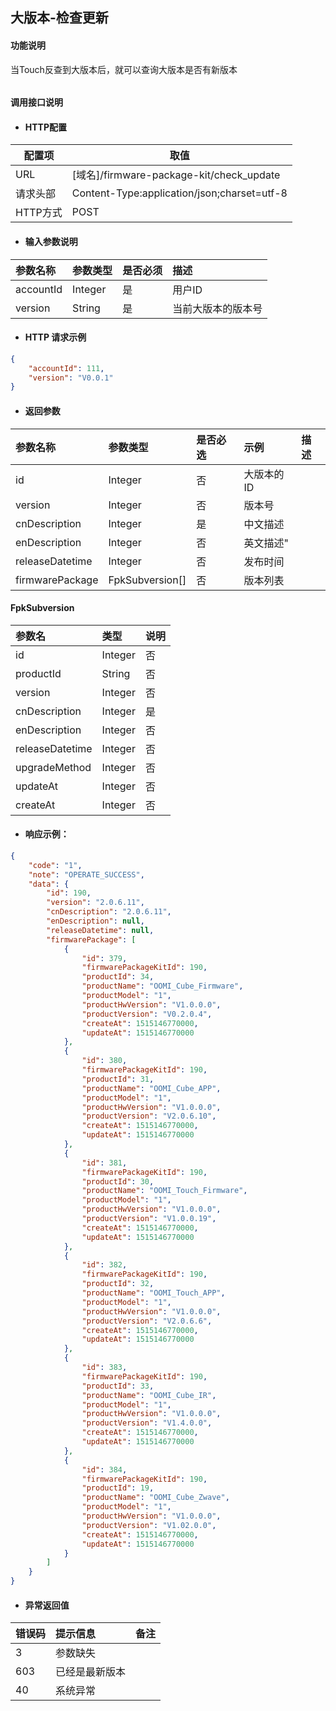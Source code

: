 ## 大版本-检查更新

#### 功能说明

当Touch反查到大版本后，就可以查询大版本是否有新版本

###### 

#### 调用接口说明

* #### HTTP配置

| 配置项 | 取值 |
| --- | --- |
| URL | \[域名\]/firmware-package-kit/check_update|
| 请求头部 | Content-Type:application/json;charset=utf-8 |
| HTTP方式 | POST|

* #### 输入参数说明

| 参数名称 | 参数类型 | 是否必须 | 描述 |
| :--- | :--- | :--- | :--- |
| accountId| Integer| 是 | 用户ID |
| version| String | 是 | 当前大版本的版本号 |

* #### HTTP 请求示例

```json
{
	"accountId": 111,
	"version": "V0.0.1"
}
```

* #### 返回参数

| 参数名称 | 参数类型 | 是否必选 | 示例 | 描述 |
| :--- | :--- | :--- | :--- | :--- |
|id | Integer|否| 大版本的ID |
| version| Integer| 否 | 版本号 |
| cnDescription| Integer| 是 | 中文描述|
| enDescription| Integer | 否 | 英文描述"  |
| releaseDatetime| Integer| 否 | 发布时间 |
|firmwarePackage|FpkSubversion[]|否|版本列表|

#### FpkSubversion

|参数名|类型|说明|
|:-----  |:-----|----- |
|id | Integer|否| 大版本的ID |
|productId | String  |否| productId |
| version| Integer| 否 | 版本号 |
| cnDescription| Integer| 是 | 中文描述|
| enDescription| Integer | 否 | 英文描述"  |
| releaseDatetime| Integer| 否 | 发布时间 |
|upgradeMethod | Integer| 否| 更新方法，默认为query |
|updateAt | Integer| 否| 更新时间，为unix时间戳 |
|createAt | Integer| 否| 更新时间，为unix时间戳 |

* #### 响应示例：

```json
{
    "code": "1",
    "note": "OPERATE_SUCCESS",
    "data": {
        "id": 190,
        "version": "2.0.6.11",
        "cnDescription": "2.0.6.11",
        "enDescription": null,
        "releaseDatetime": null,
        "firmwarePackage": [
            {
                "id": 379,
                "firmwarePackageKitId": 190,
                "productId": 34,
                "productName": "OOMI_Cube_Firmware",
                "productModel": "1",
                "productHwVersion": "V1.0.0.0",
                "productVersion": "V0.2.0.4",
                "createAt": 1515146770000,
                "updateAt": 1515146770000
            },
            {
                "id": 380,
                "firmwarePackageKitId": 190,
                "productId": 31,
                "productName": "OOMI_Cube_APP",
                "productModel": "1",
                "productHwVersion": "V1.0.0.0",
                "productVersion": "V2.0.6.10",
                "createAt": 1515146770000,
                "updateAt": 1515146770000
            },
            {
                "id": 381,
                "firmwarePackageKitId": 190,
                "productId": 30,
                "productName": "OOMI_Touch_Firmware",
                "productModel": "1",
                "productHwVersion": "V1.0.0.0",
                "productVersion": "V1.0.0.19",
                "createAt": 1515146770000,
                "updateAt": 1515146770000
            },
            {
                "id": 382,
                "firmwarePackageKitId": 190,
                "productId": 32,
                "productName": "OOMI_Touch_APP",
                "productModel": "1",
                "productHwVersion": "V1.0.0.0",
                "productVersion": "V2.0.6.6",
                "createAt": 1515146770000,
                "updateAt": 1515146770000
            },
            {
                "id": 383,
                "firmwarePackageKitId": 190,
                "productId": 33,
                "productName": "OOMI_Cube_IR",
                "productModel": "1",
                "productHwVersion": "V1.0.0.0",
                "productVersion": "V1.4.0.0",
                "createAt": 1515146770000,
                "updateAt": 1515146770000
            },
            {
                "id": 384,
                "firmwarePackageKitId": 190,
                "productId": 19,
                "productName": "OOMI_Cube_Zwave",
                "productModel": "1",
                "productHwVersion": "V1.0.0.0",
                "productVersion": "V1.02.0.0",
                "createAt": 1515146770000,
                "updateAt": 1515146770000
            }
        ]
    }
}
```

* #### 异常返回值

| 错误码 | 提示信息 | 备注 |
| :--- | :--- | :--- |
| 3     |参数缺失 ||
|603|已经是最新版本||
|40|系统异常||


